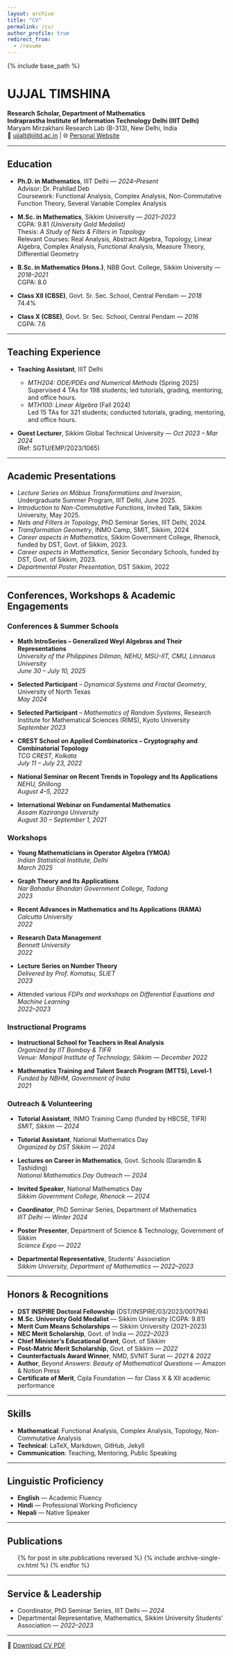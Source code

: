 ```yaml
---
layout: archive
title: "CV"
permalink: /cv/
author_profile: true
redirect_from:
  - /resume
---
```


{% include base_path %}

# UJJAL TIMSHINA

**Research Scholar, Department of Mathematics**  
**Indraprastha Institute of Information Technology Delhi (IIIT Delhi)**  
Maryam Mirzakhani Research Lab (B-313), New Delhi, India  
📧 ujjalt@iiitd.ac.in | 🌐 [Personal Website](https://sites.google.com/iiitd.ac.in/ujjal-timshina/about)

---

## Education

- **Ph.D. in Mathematics**, IIIT Delhi — *2024–Present*  
  Advisor: Dr. Prahllad Deb  
  Coursework: Functional Analysis, Complex Analysis, Non-Commutative Function Theory, Several Variable Complex Analysis  

- **M.Sc. in Mathematics**, Sikkim University — *2021–2023*  
  CGPA: 9.81 *(University Gold Medalist)*  
  Thesis: *A Study of Nets & Filters in Topology*  
  Relevant Courses: Real Analysis, Abstract Algebra, Topology, Linear Algebra, Complex Analysis, Functional Analysis, Measure Theory, Differential Geometry  

- **B.Sc. in Mathematics (Hons.)**, NBB Govt. College, Sikkim University — *2018–2021*  
  CGPA: 8.0  

- **Class XII (CBSE)**, Govt. Sr. Sec. School, Central Pendam — *2018*  
  74.4%

- **Class X (CBSE)**, Govt. Sr. Sec. School, Central Pendam — *2016*  
  CGPA: 7.6

---

## Teaching Experience

- **Teaching Assistant**, IIIT Delhi  
  - *MTH204: ODE/PDEs and Numerical Methods* (Spring 2025)  
    Supervised 4 TAs for 198 students; led tutorials, grading, mentoring, and office hours.  
  - *MTH100: Linear Algebra* (Fall 2024)  
    Led 15 TAs for 321 students; conducted tutorials, grading, mentoring, and office hours.

- **Guest Lecturer**, Sikkim Global Technical University — *Oct 2023 – Mar 2024*  
  (Ref: SGTU/EMP/2023/1065)

---

## Academic Presentations

- *Lecture Series on Möbius Transformations and Inversion*, Undergraduate Summer Program, IIIT Delhi, June 2025. 
- *Introduction to Non-Commutative Functions*, Invited Talk, Sikkim University, May 2025. 
- *Nets and Filters in Topology*, PhD Seminar Series, IIIT Delhi, 2024.  
- *Transformation Geometry*, INMO Camp, SMIT, Sikkim, 2024  
- *Career aspects in Mathematics*, Sikkim Government College, Rhenock, funded by DST, Govt. of Sikkim, 2023.  
- *Career aspects in Mathematics*, Senior Secondary Schools, funded by DST, Govt. of Sikkim, 2023.  
- *Departmental Poster Presentation*, DST Sikkim, 2022  

---
## Conferences, Workshops & Academic Engagements

###  Conferences & Summer Schools

- **Math IntroSeries – Generalized Weyl Algebras and Their Representations**  
  *University of the Philippines Diliman, NEHU, MSU-IIT, CMU, Linnaeus University*  
  *June 30 – July 10, 2025*

- **Selected Participant** – *Dynamical Systems and Fractal Geometry*, University of North Texas  
  *May 2024*

- **Selected Participant** – *Mathematics of Random Systems*, Research Institute for Mathematical Sciences (RIMS), Kyoto University  
  *September 2023*

- **CREST School on Applied Combinatorics – Cryptography and Combinatorial Topology**  
  *TCG CREST, Kolkata*  
  *July 11 – July 23, 2022*

- **National Seminar on Recent Trends in Topology and Its Applications**  
  *NEHU, Shillong*  
  *August 4–5, 2022*

- **International Webinar on Fundamental Mathematics**  
  *Assam Kaziranga University*  
  *August 30 – September 1, 2021*


###  Workshops

- **Young Mathematicians in Operator Algebra (YMOA)**  
  *Indian Statistical Institute, Delhi*  
  *March 2025*

- **Graph Theory and Its Applications**  
  *Nar Bahadur Bhandari Government College, Tadong*  
  *2023*

- **Recent Advances in Mathematics and Its Applications (RAMA)**  
  *Calcutta University*  
  *2022*

- **Research Data Management**  
  *Bennett University*  
  *2022*

- **Lecture Series on Number Theory**  
  *Delivered by Prof. Komatsu, SLIET*  
  *2023*

- Attended various *FDPs and workshops on Differential Equations and Machine Learning*  
  *2022–2023*

###  Instructional Programs

- **Instructional School for Teachers in Real Analysis**  
  *Organized by IIT Bombay & TIFR*  
  *Venue: Manipal Institute of Technology, Sikkim — December 2022*

- **Mathematics Training and Talent Search Program (MTTS), Level-1**  
  *Funded by NBHM, Government of India*  
  *2021*

###  Outreach & Volunteering

- **Tutorial Assistant**, INMO Training Camp (funded by HBCSE, TIFR)  
  *SMIT, Sikkim — 2024*

- **Tutorial Assistant**, National Mathematics Day  
  *Organized by DST Sikkim — 2024*

- **Lectures on Career in Mathematics**, Govt. Schools (Daramdin & Tashiding)  
  *National Mathematics Day Outreach — 2024*

- **Invited Speaker**, National Mathematics Day  
  *Sikkim Government College, Rhenock — 2024*

- **Coordinator**, PhD Seminar Series, Department of Mathematics  
  *IIIT Delhi — Winter 2024*

- **Poster Presenter**, Department of Science & Technology, Government of Sikkim  
  *Science Expo — 2022*

- **Departmental Representative**, Students' Association  
  *Sikkim University, Department of Mathematics — 2022–2023*




---
## Honors & Recognitions

- **DST INSPIRE Doctoral Fellowship** (DST/INSPIRE/03/2023/001794)  
- **M.Sc. University Gold Medalist** — Sikkim University (CGPA: 9.81)  
- **Merit Cum Means Scholarships** — Sikkim University (2021–2023)  
- **NEC Merit Scholarship**, Govt. of India — *2022–2023*  
- **Chief Minister’s Educational Grant**, Govt. of Sikkim  
- **Post-Matric Merit Scholarship**, Govt. of Sikkim — *2022*  
- **Counterfactuals Award Winner**, NMD, SVNIT Surat — *2021 & 2022*  
- **Author**, *Beyond Answers: Beauty of Mathematical Questions* — Amazon & Notion Press  
- **Certificate of Merit**, Cipla Foundation — for Class X & XII academic performance

---

## Skills

- **Mathematical**: Functional Analysis, Complex Analysis, Topology, Non-Commutative Analysis  
- **Technical**: LaTeX, Markdown, GitHub, Jekyll  
- **Communication**: Teaching, Mentoring, Public Speaking

---

## Linguistic Proficiency

- **English** — Academic Fluency  
- **Hindi** — Professional Working Proficiency  
- **Nepali** — Native Speaker

---

## Publications

<ul>
  {% for post in site.publications reversed %}
    {% include archive-single-cv.html %}
  {% endfor %}
</ul>

---

## Service & Leadership

- Coordinator, PhD Seminar Series, IIIT Delhi — *2024*  
- Departmental Representative, Mathematics, Sikkim University Students’ Association — *2022–2023*

---

📄 [Download CV PDF](https://drive.google.com/file/d/16XAuhtTij6adKfIaDxyOQ4UesiZiRTZ3/view?usp=drive_link)
